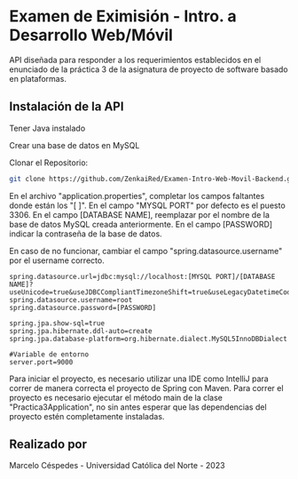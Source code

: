 # Examen de Eximisión - Intro. a Desarrollo Web/Móvil

API diseñada para responder a los requerimientos establecidos en el enunciado de la práctica 3 de la asignatura de proyecto de software basado en plataformas.

## Instalación de la API

Tener Java instalado

Crear una base de datos en MySQL

Clonar el Repositorio:

```bash
git clone https://github.com/ZenkaiRed/Examen-Intro-Web-Movil-Backend.git
```
En el archivo "application.properties", completar los campos faltantes donde están los "[ ]". En el campo "MYSQL PORT" por defecto es el puesto 3306. En el campo [DATABASE NAME], reemplazar por el nombre de la base de datos MySQL creada anteriormente. En el campo [PASSWORD] indicar la contraseña de la base de datos.

En caso de no funcionar, cambiar el campo "spring.datasource.username" por el username correcto.

```properties
spring.datasource.url=jdbc:mysql://localhost:[MYSQL PORT]/[DATABASE NAME]?useUnicode=true&useJDBCCompliantTimezoneShift=true&useLegacyDatetimeCode=false&serverTimezone=UTC
spring.datasource.username=root
spring.datasource.password=[PASSWORD]

spring.jpa.show-sql=true
spring.jpa.hibernate.ddl-auto=create
spring.jpa.database-platform=org.hibernate.dialect.MySQL5InnoDBDialect

#Variable de entorno
server.port=9000
```

Para iniciar el proyecto, es necesario utilizar una IDE como IntelliJ para correr de manera correcta el proyecto de Spring con Maven. Para correr el proyecto es necesario ejecutar el método main de la clase "Practica3Application", no sin antes esperar que las dependencias del proyecto estén completamente instaladas.

## Realizado por
Marcelo Céspedes - Universidad Católica del Norte - 2023
